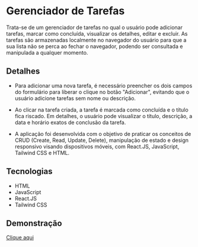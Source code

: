# Gerenciador de Tarefas    

Trata-se de um gerenciador de tarefas no qual o usuário pode adicionar tarefas, marcar como concluída, visualizar os detalhes, editar e excluir. As tarefas são armazenadas localmente no navegador do usuário para que a sua lista não se perca ao fechar o navegador, podendo ser consultada e manipulada a qualquer momento. 

## Detalhes

- Para adicionar uma nova tarefa, é necessário preencher os dois campos do formulário para liberar o clique no botão "Adicionar", evitando que o usuário adicione tarefas sem nome ou descrição.

- Ao clicar na tarefa criada, a tarefa é marcada como concluída e o título fica riscado. Em detalhes, o usuário pode visualizar o título, descrição, a data e horário exatos de conclusão da tarefa.

- A aplicação foi desenvolvida com o objetivo de praticar os conceitos de CRUD (Create, Read, Update, Delete), manipulação de estado e design responsivo visando dispositivos móveis, com React.JS, JavaScript, Tailwind CSS e HTML.

## Tecnologias

- HTML
- JavaScript
- React.JS 
- Tailwind CSS

## Demonstração

[Clique aqui](/src/assets/TaskManager.gif)